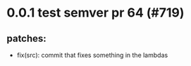 # 0.0.1 test semver pr 64 (#719)

## patches:
* fix(src): commit that fixes something in the lambdas

